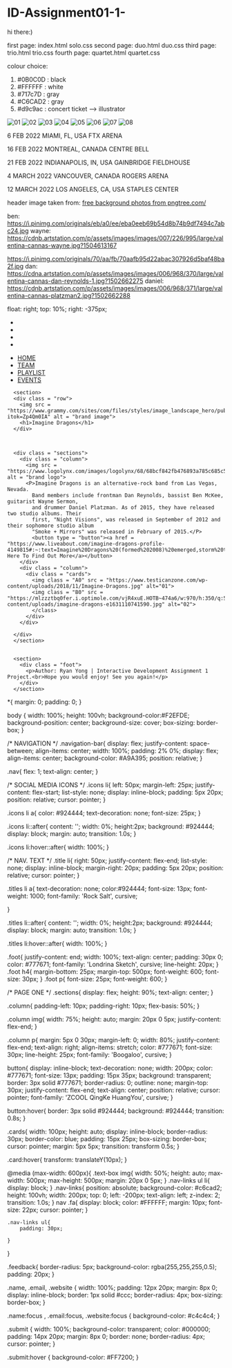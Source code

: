 # ID-Assignment01-1-
hi there:)


first page: index.html      solo.css
second page: duo.html       duo.css
third page: trio.html       trio.css
fourth page: quartet.html   quartet.css



colour choice:
1. #0B0C0D : black
2. #FFFFFF : white
3. #717c7D : gray 
4. #C6CAD2 : gray
5. #d9c9ac : concert ticket --> illustrator



<img id="imageA" src = "https://www.testicanzone.com/wp-content/uploads/2018/11/Imagine-Dragons.jpg" alt="01">
<img id="imageB" src = "https://mlzzztbq0fer.i.optimole.com/vjR4xuE.HOTB~474a6/w:970/h:350/q:55/rt:fill/g:sm/https://www.ticketnews.com/wp-content/uploads/imagine-dragons-e1631110741590.jpg" alt="02">
<img id="imageC" src = "https://imagesvc.meredithcorp.io/v3/mm/image?q=85&c=sc&poi=face&w=2000&h=1000&url=https%3A%2F%2Fstatic.onecms.io%2Fwp-content%2Fuploads%2Fsites%2F6%2F2017%2F09%2Fgettyimages-699356866-2000.jpg" alt="03">
<img id="imageD" src = "https://celebrityaccess.com/wp-content/uploads/2020/08/ImagineDragons-720x720-190123.jpg" alt="04">
<img id="imageE" src = "https://pbs.twimg.com/media/DXXpsYFU0AAh9Pa.jpg" alt="05">
<img id="imageF" src = "https://i.scdn.co/image/ab67706f000000035324fd190d03c6f3160c9bc8" alt="06">
<img id="imageG" src = "https://headlineplanet.com/home/wp-content/uploads/2017/10/Imagine-Dragons-LNSM.jpg" alt="07">
<img id="imageH" src = "https://img.discogs.com/inlrS1BUhZ8K1AOBItTlh2j072c=/fit-in/600x595/filters:strip_icc():format(jpeg):mode_rgb():quality(90)/discogs-images/R-3849802-1346812950-6695.jpeg.jpg" alt="08">



6 FEB 2022
MIAMI, FL, USA
FTX ARENA 

16 FEB 2022
MONTREAL, CANADA
CENTRE BELL


21 FEB 2022
INDIANAPOLIS, IN, USA
GAINBRIDGE FIELDHOUSE

4 MARCH 2022
VANCOUVER, CANADA
ROGERS ARENA

12 MARCH 2022
LOS ANGELES, CA, USA
STAPLES CENTER 



header image taken from:
 <a href='https://pngtree.com/free-backgrounds'>free background photos from pngtree.com/</a>


 ben:
 https://i.pinimg.com/originals/eb/a0/ee/eba0eeb69b54d8b74b9df7494c7abc24.jpg
 wayne:
https://cdnb.artstation.com/p/assets/images/images/007/226/995/large/valentina-cannas-wayne.jpg?1504613167



https://i.pinimg.com/originals/70/aa/fb/70aafb95d22abac307926d5baf48ba2f.jpg
 dan:
 https://cdna.artstation.com/p/assets/images/images/006/968/370/large/valentina-cannas-dan-reynolds-1.jpg?1502662275 
 daniel:
 https://cdnb.artstation.com/p/assets/images/images/006/968/371/large/valentina-cannas-platzman2.jpg?1502662288
 





 float: right;
    top: 10%;
    right: -375px;












<div class = "container">
      <div class = "navigation-bar">
        <nav class = "icons">
          <ul>
            <li><a href="https://www.instagram.com/imaginedragons/"><i class="fab fa-instagram"></i></a></li>
            <li><a href="https://www.facebook.com/ImagineDragons"><i class="fab fa-facebook-f"></i></a></li>
            <li><a href="https://www.youtube.com/channel/UCT9zcQNlyht7fRlcjmflRSA"><i class="fab fa-youtube"></i></a></li>
            <li><a href="https://twitter.com/Imaginedragons?ref_src=twsrc%5Egoogle%7Ctwcamp%5Eserp%7Ctwgr%5Eauthor"><i class="fab fa-twitter"></i></a></li>
          </ul>
        </nav>
        <nav class = "words">
          <ul>
            <li><a href = "indexpage.html">HOME</a></li>
            <li><a href = "duo.html">TEAM</a></li>
            <li><a href = "trio.html">PLAYLIST</a></li>
            <li><a href = "quartet.css">EVENTS</a></li>
          </ul>
        </nav>
      </div>


      <section>
      <div class = "row">
        <img src = "https://www.grammy.com/sites/com/files/styles/image_landscape_hero/public/muzooka/Imagine%2BDragons/Imagine%2520Dragons_16_9_1603903809.jpg?itok=Zp4Qm0IA" alt = "brand image">
        <h1>Imagine Dragons</h1>
      </div>



      <div class = "sections">
        <div class = "column">
          <img src = "https://www.logolynx.com/images/logolynx/68/68bcf842fb476893a785c685c5542318.png" alt = "brand logo">
          <P>Imagine Dragons is an alternative-rock band from Las Vegas, Nevada. 
            Band members include frontman Dan Reynolds, bassist Ben McKee, guitarist Wayne Sermon, 
            and drummer Daniel Platzman. As of 2015, they have released two studio albums. Their 
            first, "Night Visions", was released in September of 2012 and their sophomore studio album 
            "Smoke + Mirrors" was released in February of 2015.</P>
            <button type = "button"><a href = "https://www.liveabout.com/imagine-dragons-profile-4149815#:~:text=Imagine%20Dragons%20(formed%202008)%20emerged,storm%20the%20mainstream%20music%20charts.">Click Here To Find Out More</a></button>
        </div>
        <div class = "column">
          <div class = "cards">
            <img class = "A0" src = "https://www.testicanzone.com/wp-content/uploads/2018/11/Imagine-Dragons.jpg" alt="01">
            <img class = "B0" src = "https://mlzzztbq0fer.i.optimole.com/vjR4xuE.HOTB~474a6/w:970/h:350/q:55/rt:fill/g:sm/https://www.ticketnews.com/wp-content/uploads/imagine-dragons-e1631110741590.jpg" alt="02">
            </class>
          </div>
        </div>

      </div>
      </section>


      <section> 
        <div class = "foot">
          <p>Author: Ryan Yong | Interactive Development Assignment 1 Project.<br>Hope you would enjoy! See you again!</p>
        </div>
      </section>

  </div>








*{
    margin: 0;
    padding: 0;
}

body {
    width: 100%;
    height: 100vh; 
    background-color:#F2EFDE;
    background-position: center;
    background-size: cover;
    box-sizing: border-box;
}


/* NAVIGATION */
.navigation-bar{
    display: flex;
    justify-content: space-between;
    align-items: center;
    width: 100%;
    padding: 2% 0%;
    display: flex;
    align-items: center;
    background-color: #A9A395;
    position: relative;
}

.nav{
    flex: 1;
    text-align: center;
}

/* SOCIAL MEDIA ICONS */
.icons li{
    left: 50px;
    margin-left: 25px;
    justify-content: flex-start;
    list-style: none;
    display: inline-block;
    padding: 5px 20px;
    position: relative;
    cursor: pointer;
}

.icons li a{
    color: #924444;
    text-decoration: none;
    font-size: 25px;
}

.icons li::after{
    content: '';
    width: 0%;
    height:2px;
    background: #924444;
    display: block;
    margin: auto;
    transition: 1.0s;
}
    
.icons li:hover::after{
    width: 100%;
}

/* NAV. TEXT */
.title li{
    right: 50px;
    justify-content: flex-end;
    list-style: none;
    display: inline-block;
    margin-right: 20px;
    padding: 5px 20px;
    position: relative;
    cursor: pointer;
}

.titles li a{
    text-decoration: none;
    color:#924444;
    font-size: 13px;
    font-weight: 1000;
    font-family: 'Rock Salt', cursive;

}

.titles li::after{
    content: '';
    width: 0%;
    height:2px;
    background: #924444;
    display: block;
    margin: auto;
    transition: 1.0s;
}
    
.titles li:hover::after{
    width: 100%;
}



.foot{
    justify-content: end;
    width: 100%;
    text-align: center;
    padding: 30px 0;
    color: #777671;
    font-family: 'Londrina Sketch', cursive;
    line-height: 20px;
}
.foot h4{
    margin-bottom: 25px;
    margin-top: 500px;
    font-weight: 600;
    font-size: 30px;
}
.foot p{
    font-size: 25px;
    font-weight: 600;
}





/* PAGE ONE */
.sections{
    display: flex;
    height: 90%;
    text-align: center;
}


.column{
    padding-left: 10px;
    padding-right: 10px;
    flex-basis: 50%;
}

.column img{
    width: 75%;
    height: auto;
    margin: 20px 0 5px;
    justify-content: flex-end;
}


.column p{
    margin: 5px 0 30px;
    margin-left: 0;
    width: 80%;
    justify-content: flex-end;
    text-align: right;
    align-items: stretch;
    color: #777671;
    font-size: 30px;
    line-height: 25px;
    font-family: 'Boogaloo', cursive;
}

button{
    display: inline-block;
    text-decoration: none;
    width: 200px;
    color: #777671;
    font-size: 13px;
    padding: 15px 35px;
    background: transparent;
    border: 3px solid #777671;
    border-radius: 0;
    outline: none;
    margin-top: 30px;
    justify-content: flex-end;
    text-align: center;
    position: relative;
    cursor: pointer;
    font-family: 'ZCOOL QingKe HuangYou', cursive;
}

button:hover{
    border: 3px solid #924444;
    background: #924444;
    transition: 0.8s;
}



.cards{
    width: 100px;
    height: auto;
    display: inline-block;
    border-radius: 30px;
    border-color: blue;
    padding: 15px 25px;
    box-sizing: border-box;
    cursor: pointer;
    margin: 5px 5px;
    transition: transform 0.5s;
}

.card:hover{
    transform: translateY(10px);
}














@media (max-width: 600px){
    .text-box img{
        width: 50%;
        height: auto;
        max-width: 500px;
        max-height: 500px;
        margin: 20px 0 5px;
    }
    .nav-links ul li{
        display: block;
    }
    .nav-links{
        position: absolute;
        background-color: #c6cad2;
        height: 100vh;
        width: 200px;
        top: 0;
        left: -200px;
        text-align: left;
        z-index: 2;
        transition: 1.0s;
    }
    nav .fa{
        display: block;
        color: #FFFFFF;
        margin: 10px;
        font-size: 22px;
        cursor: pointer;
    }

    .nav-links ul{
        padding: 30px;

    }
}
























.feedback{
    border-radius: 5px;
    background-color: rgba(255,255,255,0.5);
    padding: 20px;
}

.name, .email, .website {
    width: 100%;
    padding: 12px 20px;
    margin: 8px 0;
    display: inline-block;
    border: 1px solid #ccc;
    border-radius: 4px;
    box-sizing: border-box;
  }

  .name:focus , .email:focus, .website:focus {
    background-color: #c4c4c4;
  }
  
  .submit {
    width: 100%;
    background-color: transparent;
    color: #000000;
    padding: 14px 20px;
    margin: 8px 0;
    border: none;
    border-radius: 4px;
    cursor: pointer;
  }
  
  .submit:hover {
    background-color: #FF7200;
  }